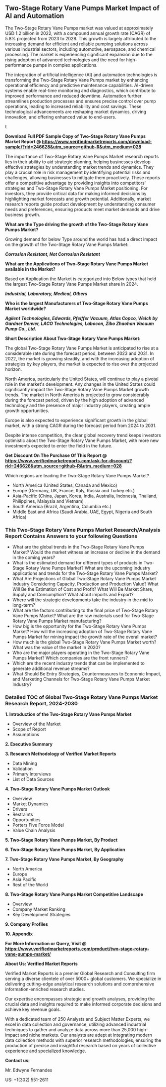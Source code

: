 <h2>Two-Stage Rotary Vane Pumps Market Impact of AI and Automation</h2><p>The Two-Stage Rotary Vane Pumps market was valued at approximately USD 1.2 billion in 2022, with a compound annual growth rate (CAGR) of 5.8% projected from 2023 to 2028. This growth is largely attributed to the increasing demand for efficient and reliable pumping solutions across various industrial sectors, including automotive, aerospace, and chemical processing. The market is experiencing significant expansion due to the rising adoption of advanced technologies and the need for high-performance pumps in complex applications.</p><p>The integration of artificial intelligence (AI) and automation technologies is transforming the Two-Stage Rotary Vane Pumps market by enhancing operational efficiency and predictive maintenance capabilities. AI-driven systems enable real-time monitoring and diagnostics, which contribute to improved performance and reduced downtime. Automation further streamlines production processes and ensures precise control over pump operations, leading to increased reliability and cost savings. These technological advancements are reshaping market dynamics, driving innovation, and offering enhanced value to end-users.</p>t</p><p id="" class=""><strong>Download Full PDF Sample Copy of Two-Stage Rotary Vane Pumps Market Report @ <a href="https://www.verifiedmarketreports.com/download-sample/?rid=246628&utm_source=github-R&utm_medium=028" target="_blank">https://www.verifiedmarketreports.com/download-sample/?rid=246628&utm_source=github-R&utm_medium=028</a></strong></p><p>The importance of&nbsp;Two-Stage Rotary Vane Pumps Market research reports lies in their ability to aid strategic planning, helping businesses develop effective strategies by understanding market trends and dynamics. They play a crucial role in risk management by identifying potential risks and challenges, allowing businesses to mitigate them proactively. These reports offer a competitive advantage by providing insights into competitors' strategies and Two-Stage Rotary Vane Pumps Market positioning. For investors, they provide critical data for making informed decisions by highlighting market forecasts and growth potential. Additionally, market research reports guide product development by understanding consumer needs and preferences, ensuring products meet market demands and drive business growth.</p><p><strong>What are the&nbsp;Type driving the growth of the Two-Stage Rotary Vane Pumps Market?</strong></p><p id="" class="">Growing demand for below Type around the world has had a direct impact on the growth of the Two-Stage Rotary Vane Pumps Market:</p><em><strong>Corrosion Resistant, Not Corrosion Resistant</strong></em></p><strong>What are the&nbsp;Applications&nbsp;of Two-Stage Rotary Vane Pumps Market available in the Market?</strong></p><p id="" class="">Based on Application the Market is categorized into Below types that held the largest Two-Stage Rotary Vane Pumps Market share In 2024.</p><em><strong>Industrial, Laboratory, Medical, Others</strong></em></p><strong>Who is the largest Manufacturers of Two-Stage Rotary Vane Pumps Market worldwide?</strong></p><p><em><strong>Agilent Technologies, Edwards, Pfeiffer Vacuum, Atlas Copco, Welch by Gardner Denver, LACO Technologies, Labocon, Zibo Zhaohan Vacuum Pump Co., Ltd.</strong></em></p><p id="" class=""><strong>Short Description About Two-Stage Rotary Vane Pumps Market:</strong></p><p>The global Two-Stage Rotary Vane Pumps Market is anticipated to rise at a considerable rate during the forecast period, between 2023 and 2031. In 2022, the market is growing steadily, and with the increasing adoption of strategies by key players, the market is expected to rise over the projected horizon.</p><p>North America, particularly the United States, will continue to play a pivotal role in the market's development. Any changes in the United States could significantly impact the Two-Stage Rotary Vane Pumps Market growth trends. The market in North America is projected to grow considerably during the forecast period, driven by the high adoption of advanced technology and the presence of major industry players, creating ample growth opportunities.</p><p>Europe is also expected to experience significant growth in the global market, with a strong CAGR during the forecast period from 2024 to 2031.</p><p>Despite intense competition, the clear global recovery trend keeps investors optimistic about the Two-Stage Rotary Vane Pumps Market, with more new investments expected to enter the field in the future.</p><p id="" class=""><strong>Get Discount On The Purchase Of This Report @ <a href="https://www.verifiedmarketreports.com/ask-for-discount/?rid=246628&utm_source=github-R&utm_medium=028" target="_blank">https://www.verifiedmarketreports.com/ask-for-discount/?rid=246628&utm_source=github-R&utm_medium=028</a></strong></p>Which regions are leading the Two-Stage Rotary Vane Pumps Market?</p><ul><li>North America (United States, Canada and Mexico)</li><li>Europe (Germany, UK, France, Italy, Russia and Turkey etc.)</li><li>Asia-Pacific (China, Japan, Korea, India, Australia, Indonesia, Thailand, Philippines, Malaysia and Vietnam)</li><li>South America (Brazil, Argentina, Columbia etc.)</li><li>Middle East and Africa (Saudi Arabia, UAE, Egypt, Nigeria and South Africa)</li></ul><h3 id="" class="">This Two-Stage Rotary Vane Pumps Market Research/Analysis Report Contains Answers to your following Questions</h3><ul><li>What are the global trends in the Two-Stage Rotary Vane Pumps Market? Would the market witness an increase or decline in the demand in the coming years?</li><li>What is the estimated demand for different types of products in Two-Stage Rotary Vane Pumps Market? What are the upcoming industry applications and trends for the Two-Stage Rotary Vane Pumps Market?</li><li>What Are Projections of Global Two-Stage Rotary Vane Pumps Market Industry Considering Capacity, Production and Production Value? What Will Be the Estimation of Cost and Profit? What Will Be Market Share, Supply and Consumption? What about imports and Export?</li><li>Where will the strategic developments take the industry in the mid to long-term?</li><li>What are the factors contributing to the final price of Two-Stage Rotary Vane Pumps Market? What are the raw materials used for Two-Stage Rotary Vane Pumps Market manufacturing?</li><li>How big is the opportunity for the Two-Stage Rotary Vane Pumps Market? How will the increasing adoption of Two-Stage Rotary Vane Pumps Market for mining impact the growth rate of the overall market?</li><li>How much is the global Two-Stage Rotary Vane Pumps Market worth? What was the value of the market In 2020?</li><li>Who are the major players operating in the Two-Stage Rotary Vane Pumps Market? Which companies are the front runners?</li><li>Which are the recent industry trends that can be implemented to generate additional revenue streams?</li><li>What Should Be Entry Strategies, Countermeasures to Economic Impact, and Marketing Channels for Two-Stage Rotary Vane Pumps Market Industry?</li></ul><h3 id="" class="">Detailed TOC of Global Two-Stage Rotary Vane Pumps Market Research Report, 2024-2030</h3><p id="" class=""><strong>1. Introduction of the Two-Stage Rotary Vane Pumps Market</strong></p><ul><li>Overview of the Market</li><li>Scope of Report</li><li>Assumptions</li></ul><p id="" class=""><strong>2. Executive Summary</strong></p><p id="" class=""><strong>3. Research Methodology of Verified Market Reports</strong></p><ul><li>Data Mining</li><li>Validation</li><li>Primary Interviews</li><li>List of Data Sources</li></ul><p id="" class=""><strong>4. Two-Stage Rotary Vane Pumps Market Outlook</strong></p><ul><li>Overview</li><li>Market Dynamics</li><li>Drivers</li><li>Restraints</li><li>Opportunities</li><li>Porters Five Force Model</li><li>Value Chain Analysis</li></ul><p id="" class=""><strong>5. Two-Stage Rotary Vane Pumps Market, By Product</strong></p><p id="" class=""><strong>6. Two-Stage Rotary Vane Pumps Market, By Application</strong></p><p id="" class=""><strong>7. Two-Stage Rotary Vane Pumps Market, By Geography</strong></p><ul><li>North America</li><li>Europe</li><li>Asia Pacific</li><li>Rest of the World</li></ul><p id="" class=""><strong>8. Two-Stage Rotary Vane Pumps Market Competitive Landscape</strong></p><ul><li>Overview</li><li>Company Market Ranking</li><li>Key Development Strategies</li></ul><p id="" class=""><strong>9. Company Profiles</strong></p><p id="" class=""><strong>10. Appendix</strong></p><p id="" class=""><strong>For More Information or Query, Visit @ <a href="https://www.verifiedmarketreports.com/product/two-stage-rotary-vane-pumps-market/" target="_blank">https://www.verifiedmarketreports.com/product/two-stage-rotary-vane-pumps-market/</a></strong></p><p id="" class=""><strong>About Us: Verified Market Reports</strong></p><p id="" class="">Verified Market Reports is a premier Global Research and Consulting firm serving a diverse clientele of over 5000+ global customers. We specialize in delivering cutting-edge analytical research solutions and comprehensive information-enriched research studies.</p><p id="" class="">Our expertise encompasses strategic and growth analyses, providing the crucial data and insights required to make informed corporate decisions and achieve key revenue goals.</p><p id="" class="">With a dedicated team of 250 Analysts and Subject Matter Experts, we excel in data collection and governance, utilizing advanced industrial techniques to gather and analyze data across more than 25,000 high-impact and niche markets. Our analysts are adept at integrating modern data collection methods with superior research methodologies, ensuring the production of precise and insightful research based on years of collective experience and specialized knowledge.</p><p id="" class=""><strong>Contact us:</strong></p><p id="" class="">Mr. Edwyne Fernandes</p><p id="" class="">US: +1(302) 551-2611</p>